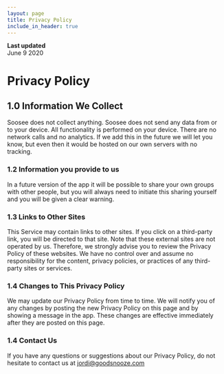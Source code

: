 ```yaml
---
layout: page
title: Privacy Policy
include_in_header: true
---
```


**Last updated**  
June 9 2020


# Privacy Policy

## 1.0 Information We Collect
Soosee does not collect anything. Soosee does not send any data from or to your device. All functionality is performed on your device. There are no network calls and no analytics. If we add this in the future we will let you know, but even then it would be hosted on our own servers with no tracking.

### 1.2 Information you provide to us 
In a future version of the app it will be possible to share your own groups with other people, but you will always need to initiate this sharing yourself and you will be given a clear warning.

### 1.3 Links to Other Sites
This Service may contain links to other sites. If you click on a third-party link, you will be directed to that site. Note that these external sites are not operated by us. Therefore, we strongly advise you to review the Privacy Policy of these websites. We have no control over and assume no responsibility for the content, privacy policies, or practices of any third-party sites or services.

### 1.4 Changes to This Privacy Policy
We may update our Privacy Policy from time to time. We will notify you of any changes by posting the new Privacy Policy on this page and by showing a message in the app. These changes are effective immediately after they are posted on this page.

### 1.4 Contact Us
If you have any questions or suggestions about our Privacy Policy, do not hesitate to contact us at jordi@goodsnooze.com
